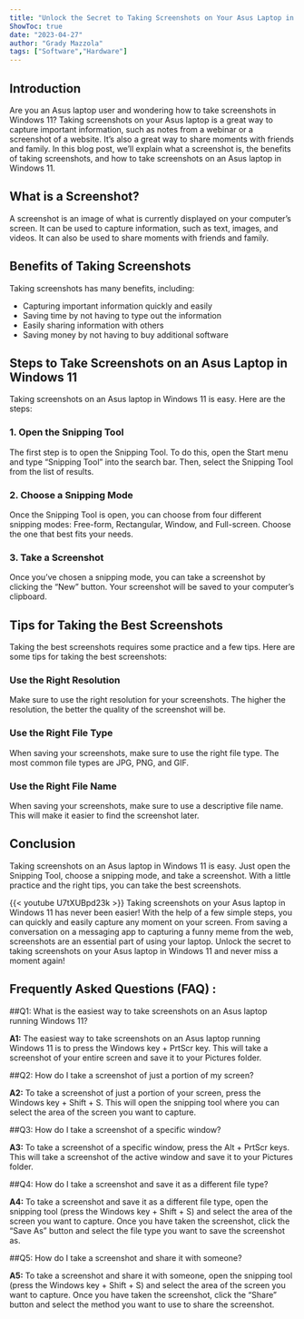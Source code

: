 ```yaml
---
title: "Unlock the Secret to Taking Screenshots on Your Asus Laptop in Windows 11!"
ShowToc: true 
date: "2023-04-27"
author: "Grady Mazzola" 
tags: ["Software","Hardware"]
---
```

## Introduction

Are you an Asus laptop user and wondering how to take screenshots in Windows 11? Taking screenshots on your Asus laptop is a great way to capture important information, such as notes from a webinar or a screenshot of a website. It’s also a great way to share moments with friends and family. In this blog post, we’ll explain what a screenshot is, the benefits of taking screenshots, and how to take screenshots on an Asus laptop in Windows 11.

## What is a Screenshot?

A screenshot is an image of what is currently displayed on your computer’s screen. It can be used to capture information, such as text, images, and videos. It can also be used to share moments with friends and family.

## Benefits of Taking Screenshots

Taking screenshots has many benefits, including: 

- Capturing important information quickly and easily
- Saving time by not having to type out the information
- Easily sharing information with others
- Saving money by not having to buy additional software

## Steps to Take Screenshots on an Asus Laptop in Windows 11

Taking screenshots on an Asus laptop in Windows 11 is easy. Here are the steps:

### 1. Open the Snipping Tool

The first step is to open the Snipping Tool. To do this, open the Start menu and type “Snipping Tool” into the search bar. Then, select the Snipping Tool from the list of results.

### 2. Choose a Snipping Mode

Once the Snipping Tool is open, you can choose from four different snipping modes: Free-form, Rectangular, Window, and Full-screen. Choose the one that best fits your needs.

### 3. Take a Screenshot

Once you’ve chosen a snipping mode, you can take a screenshot by clicking the “New” button. Your screenshot will be saved to your computer’s clipboard.

## Tips for Taking the Best Screenshots

Taking the best screenshots requires some practice and a few tips. Here are some tips for taking the best screenshots:

### Use the Right Resolution

Make sure to use the right resolution for your screenshots. The higher the resolution, the better the quality of the screenshot will be.

### Use the Right File Type

When saving your screenshots, make sure to use the right file type. The most common file types are JPG, PNG, and GIF.

### Use the Right File Name

When saving your screenshots, make sure to use a descriptive file name. This will make it easier to find the screenshot later.

## Conclusion

Taking screenshots on an Asus laptop in Windows 11 is easy. Just open the Snipping Tool, choose a snipping mode, and take a screenshot. With a little practice and the right tips, you can take the best screenshots.

{{< youtube U7tXUBpd23k >}} 
Taking screenshots on your Asus laptop in Windows 11 has never been easier! With the help of a few simple steps, you can quickly and easily capture any moment on your screen. From saving a conversation on a messaging app to capturing a funny meme from the web, screenshots are an essential part of using your laptop. Unlock the secret to taking screenshots on your Asus laptop in Windows 11 and never miss a moment again!

## Frequently Asked Questions (FAQ) :
##Q1: What is the easiest way to take screenshots on an Asus laptop running Windows 11?

**A1:** The easiest way to take screenshots on an Asus laptop running Windows 11 is to press the Windows key + PrtScr key. This will take a screenshot of your entire screen and save it to your Pictures folder.

##Q2: How do I take a screenshot of just a portion of my screen?

**A2:** To take a screenshot of just a portion of your screen, press the Windows key + Shift + S. This will open the snipping tool where you can select the area of the screen you want to capture.

##Q3: How do I take a screenshot of a specific window?

**A3:** To take a screenshot of a specific window, press the Alt + PrtScr keys. This will take a screenshot of the active window and save it to your Pictures folder.

##Q4: How do I take a screenshot and save it as a different file type?

**A4:** To take a screenshot and save it as a different file type, open the snipping tool (press the Windows key + Shift + S) and select the area of the screen you want to capture. Once you have taken the screenshot, click the “Save As” button and select the file type you want to save the screenshot as.

##Q5: How do I take a screenshot and share it with someone?

**A5:** To take a screenshot and share it with someone, open the snipping tool (press the Windows key + Shift + S) and select the area of the screen you want to capture. Once you have taken the screenshot, click the “Share” button and select the method you want to use to share the screenshot.


